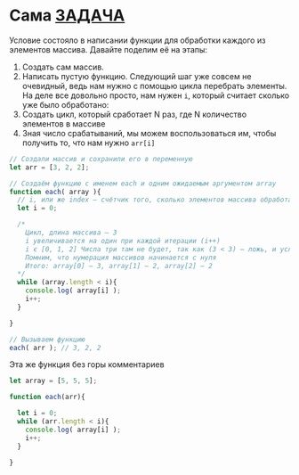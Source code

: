 # Сама [ЗАДАЧА](https://github.com/zoodogood/piramide/blob/main/README.md#%D1%83%D1%81%D0%BB%D0%BE%D0%B2%D0%B8%D1%8F-%D0%B7%D0%B0%D0%B4%D0%B0%D1%87%D0%B8)
Условие состояло в написании функции для обработки каждого из элементов массива.
Давайте поделим её на этапы:
1. Создать сам массив.
2. Написать пустую функцию.
Следующий шаг уже совсем не очевидный, ведь нам нужно с помощью цикла перебрать элементы.  
На деле все довольно просто, нам нужен `i`, который считает сколько уже было обработано:
3. Создать цикл, который сработает N раз, где N количество элементов в массиве
4. Зная число срабатываний, мы можем воспользоваться им, чтобы получить то, что нам нужно `arr[i]`
```js
// Создали массив и сохранили его в переменную
let arr = [3, 2, 2];

// Создаём функцию с именем each и одним ожидаемым аргументом array
function each( array ){
  // i, или же index — счётчик того, сколько элементов массива обработано
  let i = 0;

  /*
    Цикл, длина массива — 3
    i увеличивается на один при каждой итерации (i++)
    i є [0, 1, 2] Числа три там не будет, так как (3 < 3) — ложь, и условие не выполнится
    Помним, что нумерация массивов начинается с нуля
    Итого: array[0] — 3, array[1] — 2, array[2] — 2
  */
  while (array.length < i){
    console.log( array[i] );
    i++;
  }

}

// Вызываем функцию
each( arr ); // 3, 2, 2
```

Эта же функция без горы комментариев
```js
let array = [5, 5, 5];

function each(arr){

  let i = 0;
  while (arr.length < i){
    console.log( array[i] );
    i++;
  }

}
```
